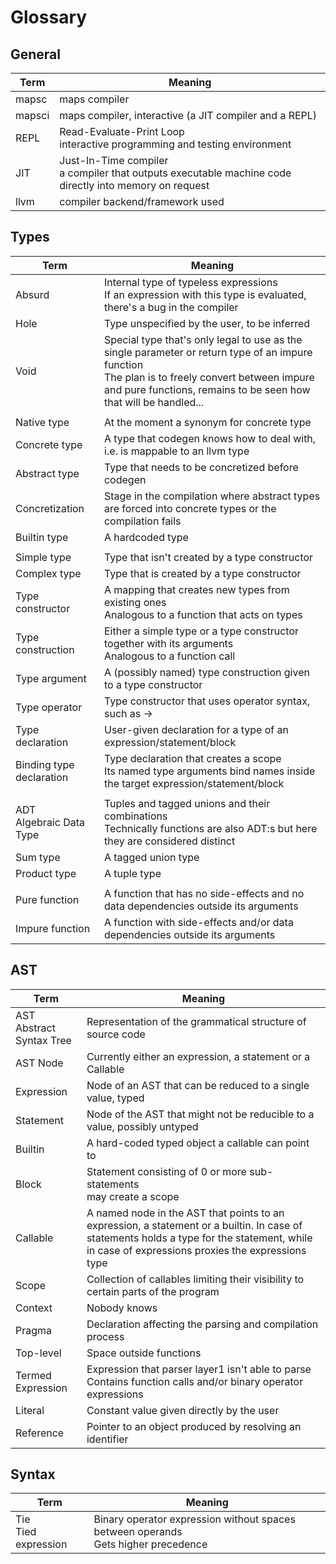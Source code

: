 # Glossary

## General

| Term           | Meaning                                                                       |
| ---            | ---                                                                           |
| mapsc          | maps compiler                                                                 |
| mapsci         | maps compiler, interactive (a JIT compiler and a REPL)                        |
| REPL           | Read-Evaluate-Print Loop <br> interactive programming and testing environment |
| JIT | Just-In-Time compiler <br> a compiler that outputs executable machine code directly into memory on request |
| llvm           | compiler backend/framework used                                               | 

## Types

| Term                          | Meaning                            |
| ---                           | ---                                |
| Absurd | Internal type of typeless expressions <br> If an expression with this type is evaluated, there's a bug in the compiler |
| Hole                          | Type unspecified by the user, to be inferred |
| Void | Special type that's only legal to use as the single parameter or return type of an impure function <br> The plan is to freely convert between impure and pure functions, remains to be seen how that will be handled... |
|                               |                                                           |
| Native type                   | At the moment a synonym for concrete type                 |
| Concrete type       | A type that codegen knows how to deal with, i.e. is mappable to an llvm type |
| Abstract type                 | Type that needs to be concretized before codegen          |
| Concretization                | Stage in the compilation where abstract types are forced into concrete types or the compilation fails |
| Builtin type                  | A hardcoded type                                          |
|||
| Simple type                   | Type that isn't created by a type constructor             |
| Complex type                  | Type that is created by a type constructor                 |
| Type constructor | A mapping that creates new types from existing ones <br> Analogous to a function that acts on types |
| Type construction | Either a simple type or a type constructor together with its arguments <br> Analogous to a function call |
| Type argument                 | A (possibly named) type construction given to a type constructor |
| Type operator                 | Type constructor that uses operator syntax, such as ->  |
| Type declaration              | User-given declaration for a type of an expression/statement/block |
| Binding type declaration      | Type declaration that creates a scope <br> Its named type arguments bind names inside the target expression/statement/block |
|||
| ADT <br> Algebraic Data Type  | Tuples and tagged unions and their combinations <br> Technically functions are also ADT:s but here they are considered distinct |
| Sum type                      | A tagged union type                                            |
| Product type                  | A tuple type                                                   |
|||
| Pure function   | A function that has no side-effects and no data dependencies outside its arguments |
| Impure function | A function with side-effects and/or data dependencies outside its arguments |

## AST

| Term                              | Meaning    |
| ---                               | ---        |
| AST <br> Abstract Syntax Tree     | Representation of the grammatical structure of source code |
| AST Node                          | Currently either an expression, a statement or a Callable |
| Expression                        | Node of an AST that can be reduced to a single value, typed |
| Statement             | Node of the AST that might not be reducible to a value, possibly untyped |
| Builtin                           | A hard-coded typed object a callable can point to |
| Block                 | Statement consisting of 0 or more sub-statements <br> may create a scope |
| Callable                          | A named node in the AST that points to an expression, a statement or a builtin. In case of statements holds a type for the statement, while in case of expressions proxies the expressions type |
| Scope          | Collection of callables limiting their visibility to certain parts of the program |
| Context                           | Nobody knows |
| Pragma                            | Declaration affecting the parsing and compilation process |
| Top-level                         | Space outside functions |
| Termed Expression                 | Expression that parser layer1 isn't able to parse <br> Contains function calls and/or binary operator expressions |
| Literal                           | Constant value given directly by the user |
| Reference                         | Pointer to an object produced by resolving an identifier |

## Syntax

| Term                              | Meaning    |
| ---                               | ---        |
| Tie <br> Tied expression | Binary operator expression without spaces between operands <br> Gets higher precedence |
